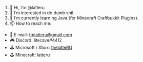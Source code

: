 1. 👋 Hi, I’m @latteru
2. 👀 I’m interested in do dumb shit
3. 🌱 I’m currently learning Java (for Minecraft Craftbukkit Plugins). 
4. 📫 How to reach me: 
- 📨 E-mail: tmlatteru@gmail.com
- 🎮 Discord: litecave#4412
- 🕹 Microsoft / Xbox: [thelatteRU](https://account.xbox.com/ru-ru/Profile?xr=mebarnav&rtc=1)
- 🕹 Minecraft: latteru


<!---
latteru/latteru is a ✨ it's not a mistake, it's a masterpiece ✨ repository because its `README.md` (this file) appears on your GitHub profile.
You can click the Preview link to take a look at your changes.
--->

<!---- 💞️ I’m looking to collaborate on...--->
